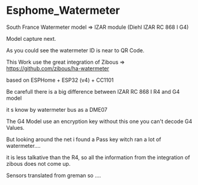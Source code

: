 # Esphome_Watermeter

South France Watermeter model => IZAR module (Diehl IZAR RC 868 I G4)

Model capture next.

As you could see the watermeter ID is near to QR Code.

This Work use the great integration of Zibous => https://github.com/zibous/ha-watermeter

based on ESPHome + ESP32 (v4) + CC1101

Be carefull there is a big difference between IZAR RC 868 I R4 and G4 model 

it s know by watermeter bus as a DME07

The G4 Model use an encryption key without this one you can't decode G4 Values. 

But looking around the net i found a Pass key witch ran a lot of watermeter....

it is less talkative than the R4, so all the information from the integration of zibous does not come up.

Sensors translated from greman so ....
